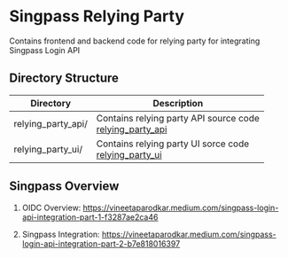 # Singpass Relying Party
Contains frontend and backend code for relying party for integrating Singpass Login API

## Directory Structure

**Directory** | **Description**
------------------ | --------------
relying_party_api/ | Contains relying party API source code <br /> [relying_party_api](relying_party_api/README.md)
relying_party_ui/  | Contains relying party UI sorce code <br /> [relying_party_ui](relying_party_ui/README.md)


## Singpass Overview

1. OIDC Overview: https://vineetaparodkar.medium.com/singpass-login-api-integration-part-1-f3287ae2ca46

2. Singpass Integration: https://vineetaparodkar.medium.com/singpass-login-api-integration-part-2-b7e818016397